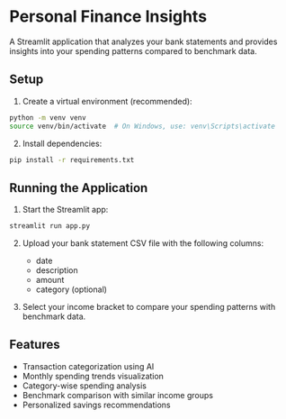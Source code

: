 # Personal Finance Insights

A Streamlit application that analyzes your bank statements and provides insights into your spending patterns compared to benchmark data.

## Setup

1. Create a virtual environment (recommended):
```bash
python -m venv venv
source venv/bin/activate  # On Windows, use: venv\Scripts\activate
```

2. Install dependencies:
```bash
pip install -r requirements.txt
```

## Running the Application

1. Start the Streamlit app:
```bash
streamlit run app.py
```

2. Upload your bank statement CSV file with the following columns:
   - date
   - description
   - amount
   - category (optional)

3. Select your income bracket to compare your spending patterns with benchmark data.

## Features

- Transaction categorization using AI
- Monthly spending trends visualization
- Category-wise spending analysis
- Benchmark comparison with similar income groups
- Personalized savings recommendations
